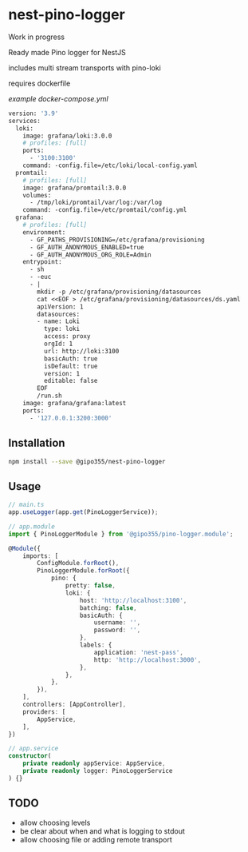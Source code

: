 # nest-pino-logger

Work in progress

Ready made Pino logger for NestJS

includes multi stream transports with pino-loki

requires dockerfile

_example docker-compose.yml_

```dockerfile
version: '3.9'
services:
  loki:
    image: grafana/loki:3.0.0
    # profiles: [full]
    ports:
      - '3100:3100'
    command: -config.file=/etc/loki/local-config.yaml
  promtail:
    # profiles: [full]
    image: grafana/promtail:3.0.0
    volumes:
      - /tmp/loki/promtail/var/log:/var/log
    command: -config.file=/etc/promtail/config.yml
  grafana:
    # profiles: [full]
    environment:
      - GF_PATHS_PROVISIONING=/etc/grafana/provisioning
      - GF_AUTH_ANONYMOUS_ENABLED=true
      - GF_AUTH_ANONYMOUS_ORG_ROLE=Admin
    entrypoint:
      - sh
      - -euc
      - |
        mkdir -p /etc/grafana/provisioning/datasources
        cat <<EOF > /etc/grafana/provisioning/datasources/ds.yaml
        apiVersion: 1
        datasources:
        - name: Loki
          type: loki
          access: proxy
          orgId: 1
          url: http://loki:3100
          basicAuth: true
          isDefault: true
          version: 1
          editable: false
        EOF
        /run.sh
    image: grafana/grafana:latest
    ports:
      - '127.0.0.1:3200:3000'
```

## Installation

```bash
npm install --save @gipo355/nest-pino-logger
```

## Usage

```ts
// main.ts
app.useLogger(app.get(PinoLoggerService));
```

```ts
// app.module
import { PinoLoggerModule } from '@gipo355/pino-logger.module';

@Module({
    imports: [
        ConfigModule.forRoot(),
        PinoLoggerModule.forRoot({
            pino: {
                pretty: false,
                loki: {
                    host: 'http://localhost:3100',
                    batching: false,
                    basicAuth: {
                        username: '',
                        password: '',
                    },
                    labels: {
                        application: 'nest-pass',
                        http: 'http://localhost:3000',
                    },
                },
            },
        }),
    ],
    controllers: [AppController],
    providers: [
        AppService,
    ],
})
```

```ts
// app.service
constructor(
    private readonly appService: AppService,
    private readonly logger: PinoLoggerService
) {}
```

## TODO

- allow choosing levels
- be clear about when and what is logging to stdout
- allow choosing file or adding remote transport
